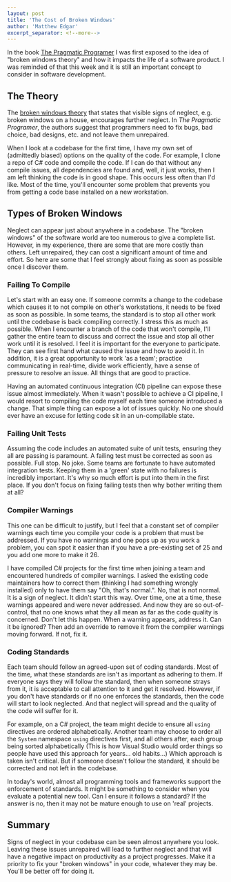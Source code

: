 ```yaml
---
layout: post
title: 'The Cost of Broken Windows'
author: 'Matthew Edgar'
excerpt_separator: <!--more-->
---
```


In the book [The Pragmatic Programer][pragprog] I was first exposed to the idea of "broken windows theory" and how it impacts the life of a software product. I was reminded of that this week and it is still an important concept to consider in software development.

<!--more-->

## The Theory

The [broken windows theory][theory] that states that visible signs of neglect, e.g. broken windows on a house, encourages further neglect. In _The Pragmatic Programer_, the authors suggest that programmers need to fix bugs, bad choice, bad designs, etc. and not leave them unrepaired.

When I look at a codebase for the first time, I have my own set of (admittedly biased) options on the quality of the code. For example, I clone a repo of C# code and compile the code. If I can do that without any compile issues, all dependencies are found and, well, it just works, then I am left thinking the code is in good shape. This occurs less often than I'd like. Most of the time, you'll encounter some problem that prevents you from getting a code base installed on a new workstation.

## Types of Broken Windows

Neglect can appear just about anywhere in a codebase. The "broken windows" of the software world are too numerous to give a complete list. However, in my experience, there are some that are more costly than others. Left unrepaired, they can cost a significant amount of time and effort. So here are some that I feel strongly about fixing as soon as possible once I discover them.

### Failing To Compile

Let's start with an easy one. If someone commits a change to the codebase which causes it to not compile on other's workstations, it needs to be fixed as soon as possible. In some teams, the standard is to stop all other work until the codebase is back compiling correctly. I stress this as much as possible. When I encounter a branch of the code that won't compile, I'll gather the entire team to discuss and correct the issue and stop all other work until it is resolved. I feel it is important for the everyone to participate. They can see first hand what caused the issue and how to avoid it. In addition, it is a great opportunity to work 'as a team'; practice communicating in real-time, divide work efficiently, have a sense of pressure to resolve an issue. All things that are good to practice.

Having an automated continuous integration (CI) pipeline can expose these issue almost immediately. When it wasn't possible to achieve a CI pipeline, I would resort to compiling the code myself each time someone introduced a change. That simple thing can expose a lot of issues quickly. No one should ever have an excuse for letting code sit in an un-compilable state.

### Failing Unit Tests

Assuming the code includes an automated suite of unit tests, ensuring they all are passing is paramount. A failing test must be corrected as soon as possible. Full stop. No joke. Some teams are fortunate to have automated integration tests. Keeping them in a 'green' state with no failures is incredibly important. It's why so much effort is put into them in the first place. If you don't focus on fixing failing tests then why bother writing them at all?

### Compiler Warnings

This one can be difficult to justify, but I feel that a constant set of compiler warnings each time you compile your code is a problem that must be addressed. If you have no warnings and one pops up as you work a problem, you can spot it easier than if you have a pre-existing set of 25 and you add one more to make it 26. 

I have compiled C# projects for the first time when joining a team and encountered hundreds of compiler warnings. I asked the existing code maintainers how to correct them (thinking I had something wrongly installed) only to have them say "Oh, that's normal.". No, that is not normal. It is a sign of neglect. It didn't start this way. Over time, one at a time, these warnings appeared and were never addressed. And now they are so out-of-control, that no one knows what they all mean as far as the code quality is concerned. Don't let this happen. When a warning appears, address it. Can it be ignored? Then add an override to remove it from the compiler warnings moving forward. If not, fix it.

### Coding Standards

Each team should follow an agreed-upon set of coding standards. Most of the time, what these standards are isn't as important as adhering to them. If everyone says they will follow the standard, then when someone strays from it, it is acceptable to call attention to it and get it resolved. However, if you don't have standards or if no one enforces the standards, then the code will start to look neglected. And that neglect will spread and the quality of the code will suffer for it. 

For example, on a C# project, the team might decide to ensure all `using` directives are ordered alphabetically. Another team may choose to order all the `System` namespace `using` directives first, and all others after, each group being sorted alphabetically (This is how Visual Studio would order things so people have used this approach for years... old habits...) Which approach is taken isn't critical. But if someone doesn't follow the standard, it should be corrected and not left in the codebase.

In today's world, almost all programming tools and frameworks support the enforcement of standards. It might be something to consider when you evaluate a potential new tool. Can I ensure it follows a standard? If the answer is no, then it may not be mature enough to use on 'real' projects.

## Summary

Signs of neglect in your codebase can be seen almost anywhere you look. Leaving these issues unrepaired will lead to further neglect and that will have a negative impact on productivity as a project progresses. Make it a priority to fix your "broken windows" in your code, whatever they may be. You'll be better off for doing it.

[pragprog]: https://pragprog.com/book/tpp/the-pragmatic-programmer
[theory]: https://en.wikipedia.org/wiki/Broken_windows_theory
